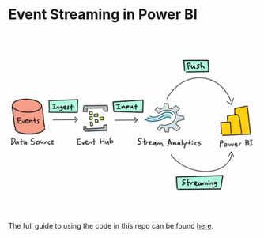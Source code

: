 # Event Streaming in Power BI

![](architecture-diagram.jpeg)

The full guide to using the code in this repo can be found [here]().


